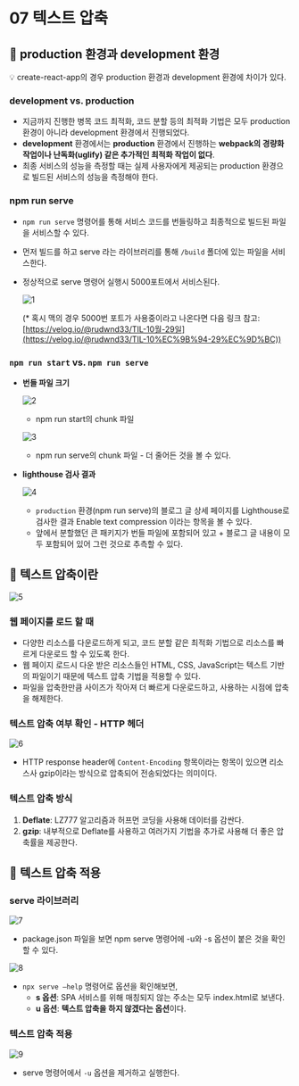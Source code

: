 # 07 텍스트 압축


## 📌 production 환경과 development 환경


<aside>
💡 create-react-app의 경우 production 환경과 development 환경에 차이가 있다.

</aside>

### development vs. production

- 지금까지 진행한 병목 코드 최적화, 코드 분할 등의 최적화 기법은 모두 production 환경이 아니라 development 환경에서 진행되었다.
- **development** 환경에서는 **production** 환경에서 진행하는 **webpack의 경량화 작업이나 난독화(uglify) 같은 추가적인 최적화 작업이 없다**.
- 최종 서비스의 성능을 측정할 때는 실제 사용자에게 제공되는 production 환경으로 빌드된 서비스의 성능을 측정해야 한다.

### npm run serve

- `npm run serve` 명령어를 통해 서비스 코드를 번들링하고 최종적으로 빌드된 파일을 서비스할 수 있다.
- 먼저 빌드를 하고 serve 라는 라이브러리를 통해 `/build` 폴더에 있는 파일을 서비스한다.
- 정상적으로 serve 명령어 실행시 5000포트에서 서비스된다.
    
    ![1](https://github.com/DEVOCEAN-YOUNG-FPOG/FPOG/assets/70098708/496d9c70-701c-4cf6-8a90-b6ca1f241bb9)
    
    (* 혹시 맥의 경우 5000번 포트가 사용중이라고 나온다면 다음 링크 참고: [https://velog.io/@rudwnd33/TIL-10월-29일](https://velog.io/@rudwnd33/TIL-10%EC%9B%94-29%EC%9D%BC))
    

### `npm run start` vs. `npm run serve`

- **번들 파일 크기**
    
    ![2](https://github.com/DEVOCEAN-YOUNG-FPOG/FPOG/assets/70098708/3aec72b0-4e4f-42ac-8fa3-d4ae9f647f5c)
  
    - npm run start의 chunk 파일

    ![3](https://github.com/DEVOCEAN-YOUNG-FPOG/FPOG/assets/70098708/68a076e4-e914-4d80-ac2c-a69fd3a4380c)

    - npm run serve의 chunk 파일 - 더 줄어든 것을 볼 수 있다.
   
   
- **lighthouse 검사 결과**
    
    ![4](https://github.com/DEVOCEAN-YOUNG-FPOG/FPOG/assets/70098708/735048b2-b27a-4e87-b805-1f0d9caeae1d)

    
    - `production` 환경(npm run serve)의 블로그 글 상세 페이지를 Lighthouse로 검사한 결과 Enable text compression 이라는 항목을 볼 수 있다.
    - 앞에서 분할했던 큰 패키지가 번들 파일에 포함되어 있고 + 블로그 글 내용이 모두 포함되어 있어 그런 것으로 추측할 수 있다.

## 📌 텍스트 압축이란

![5](https://github.com/DEVOCEAN-YOUNG-FPOG/FPOG/assets/70098708/9f0dc664-49d5-4bb1-a9de-aa3d793b129c)


### 웹 페이지를 로드 할 때

- 다양한 리소스를 다운로드하게 되고, 코드 분할 같은 최적화 기법으로 리소스를 빠르게 다운로드 할 수 있도록 한다.
- 웹 페이지 로드시 다운 받은 리소스들인 HTML, CSS, JavaScript는 텍스트 기반의 파일이기 때문에 텍스트 압축 기법을 적용할 수 있다.
- 파일을 압축한만큼 사이즈가 작아져 더 빠르게 다운로드하고, 사용하는 시점에 압축을 해제한다.

### 텍스트 압축 여부 확인 - HTTP 헤더

![6](https://github.com/DEVOCEAN-YOUNG-FPOG/FPOG/assets/70098708/6a2e4c26-1492-4782-a5cd-aada7c0acb51)

- HTTP response header에 `Content-Encoding` 항목이라는 항목이 있으면 리소스사 gzip이라는 방식으로 압축되어 전송되었다는 의미이다.

### 텍스트 압축 방식

1. **Deflate**: LZ777 알고리즘과 허프먼 코딩을 사용해 데이터를 감싼다.
2. **gzip**: 내부적으로 Deflate를 사용하고 여러가지 기법을 추가로 사용해 더 좋은 압축률을 제공한다.

## 📌 텍스트 압축 적용

### serve 라이브러리

![7](https://github.com/DEVOCEAN-YOUNG-FPOG/FPOG/assets/70098708/903fda63-7809-4bc9-865c-57507cf55c0d)

- package.json 파일을 보면 npm serve 명령어에 -u와 -s 옵션이 붙은 것을 확인할 수 있다.


![8](https://github.com/DEVOCEAN-YOUNG-FPOG/FPOG/assets/70098708/c6131766-3875-4892-bb14-16f8c01f4d0b)

- `npx serve —help` 명령어로 옵션을 확인해보면,
    - **s 옵션**: SPA 서비스를 위해 매칭되지 않는 주소는 모두 index.html로 보낸다.
    - **u 옵션**: **텍스트 압축을 하지 않겠다는 옵션**이다.

### 텍스트 압축 적용

![9](https://github.com/DEVOCEAN-YOUNG-FPOG/FPOG/assets/70098708/7198f718-d0cb-4b9d-a26b-0297b79c4dfd)

- serve 명령어에서 `-u` 옵션을 제거하고 실행한다.
